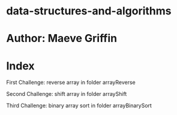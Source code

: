 # data-structures-and-algorithms

# Author: Maeve Griffin

# Index
First Challenge: reverse array
in folder arrayReverse 

Second Challenge: shift array
in folder arrayShift

Third Challenge: binary array sort
in folder arrayBinarySort